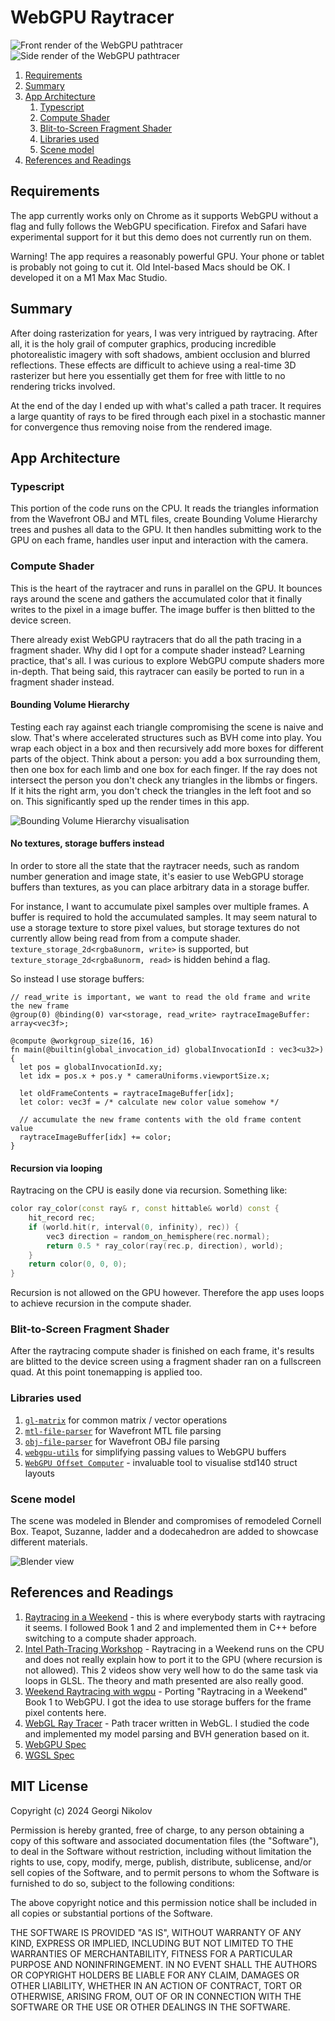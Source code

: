 # WebGPU Raytracer

![Front render of the WebGPU pathtracer](https://github.com/gnikoloff/webgpu-raytracer/blob/main/screenshot-0.png?raw=true)
![Side render of the WebGPU pathtracer](https://github.com/gnikoloff/webgpu-raytracer/blob/main/screenshot-1.png?raw=true)

1. [Requirements](#requirements)
2. [Summary](#summary)
3. [App Architecture](#app-architecture)
   1. [Typescript](#typescript)
   2. [Compute Shader](#compute-shader)
   3. [Blit-to-Screen Fragment Shader](#blit-to-screen-fragment-shader)
   4. [Libraries used](#libraries-used)
   5. [Scene model](#scene-model)
4. [References and Readings](#references-and-readings)

## Requirements

The app currently works only on Chrome as it supports WebGPU without a flag and fully follows the WebGPU specification. Firefox and Safari have experimental support for it but this demo does not currently run on them.

Warning! The app requires a reasonably powerful GPU. Your phone or tablet is probably not going to cut it. Old Intel-based Macs should be OK. I developed it on a M1 Max Mac Studio.

## Summary

After doing rasterization for years, I was very intrigued by raytracing. After all, it is the holy grail of computer graphics, producing incredible photorealistic imagery with soft shadows, ambient occlusion and blurred reflections. These effects are difficult to achieve using a real-time 3D rasterizer but here you essentially get them for free with little to no rendering tricks involved.

At the end of the day I ended up with what's called a path tracer. It requires a large quantity of rays to be fired through each pixel in a stochastic manner for convergence thus removing noise from the rendered image.

## App Architecture

### Typescript

This portion of the code runs on the CPU. It reads the triangles information from the Wavefront OBJ and MTL files, create Bounding Volume Hierarchy trees and pushes all data to the GPU. It then handles submitting work to the GPU on each frame, handles user input and interaction with the camera.

### Compute Shader

This is the heart of the raytracer and runs in parallel on the GPU. It bounces rays around the scene and gathers the accumulated color that it finally writes to the pixel in a image buffer. The image buffer is then blitted to the device screen.

There already exist WebGPU raytracers that do all the path tracing in a fragment shader. Why did I opt for a compute shader instead? Learning practice, that's all. I was curious to explore WebGPU compute shaders more in-depth. That being said, this raytracer can easily be ported to run in a fragment shader instead.

#### Bounding Volume Hierarchy

Testing each ray against each triangle compromising the scene is naive and slow. That's where accelerated structures such as BVH come into play. You wrap each object in a box and then recursively add more boxes for different parts of the object. Think about a person: you add a box surrounding them, then one box for each limb and one box for each finger. If the ray does not intersect the person you don't check any triangles in the libmbs or fingers. If it hits the right arm, you don't check the triangles in the left foot and so on. This significantly sped up the render times in this app.

![Bounding Volume Hierarchy visualisation](https://github.com/gnikoloff/webgpu-raytracer/blob/main/bvh.png?raw=true)

#### No textures, storage buffers instead

In order to store all the state that the raytracer needs, such as random number generation and image state, it's easier to use WebGPU storage buffers than textures, as you can place arbitrary data in a storage buffer.

For instance, I want to accumulate pixel samples over multiple frames. A buffer is required to hold the accumulated samples. It may seem natural to use a storage texture to store pixel values, but storage textures do not currently allow being read from from a compute shader. `texture_storage_2d<rgba8unorm, write>` is supported, but `texture_storage_2d<rgba8unorm, read>` is hidden behind a flag.

So instead I use storage buffers:

```wgsl
// read_write is important, we want to read the old frame and write the new frame
@group(0) @binding(0) var<storage, read_write> raytraceImageBuffer: array<vec3f>;

@compute @workgroup_size(16, 16)
fn main(@builtin(global_invocation_id) globalInvocationId : vec3<u32>) {
  let pos = globalInvocationId.xy;
  let idx = pos.x + pos.y * cameraUniforms.viewportSize.x;

  let oldFrameContents = raytraceImageBuffer[idx];
  let color: vec3f = /* calculate new color value somehow */

  // accumulate the new frame contents with the old frame content value
  raytraceImageBuffer[idx] += color;
}
```

#### Recursion via looping

Raytracing on the CPU is easily done via recursion. Something like:

```c++
color ray_color(const ray& r, const hittable& world) const {
    hit_record rec;
    if (world.hit(r, interval(0, infinity), rec)) {
        vec3 direction = random_on_hemisphere(rec.normal);
        return 0.5 * ray_color(ray(rec.p, direction), world);
    }
    return color(0, 0, 0);
}
```

Recursion is not allowed on the GPU however. Therefore the app uses loops to achieve recursion in the compute shader.

### Blit-to-Screen Fragment Shader

After the raytracing compute shader is finished on each frame, it's results are blitted to the device screen using a fragment shader ran on a fullscreen quad. At this point tonemapping is applied too.

### Libraries used

1. [`gl-matrix`](https://glmatrix.net/) for common matrix / vector operations
2. [`mtl-file-parser`](https://www.npmjs.com/package/mtl-file-parser) for Wavefront MTL file parsing
3. [`obj-file-parser`](https://www.npmjs.com/package/obj-file-parser) for Wavefront OBJ file parsing
4. [`webgpu-utils`](https://github.com/greggman/webgpu-utils) for simplifying passing values to WebGPU buffers
5. [`WebGPU Offset Computer`](https://webgpufundamentals.org/webgpu/lessons/resources/wgsl-offset-computer.html) - invaluable tool to visualise std140 struct layouts

### Scene model

The scene was modeled in Blender and compromises of remodeled Cornell Box. Teapot, Suzanne, ladder and a dodecahedron are added to showcase different materials.

![Blender view](https://github.com/gnikoloff/webgpu-raytracer/blob/main/blender-view.png?raw=true)

## References and Readings

1. [Raytracing in a Weekend](https://raytracing.github.io/books/RayTracingInOneWeekend.html) - this is where everybody starts with raytracing it seems. I followed Book 1 and 2 and implemented them in C++ before switching to a compute shader approach.
2. [Intel Path-Tracing Workshop](https://www.intel.com/content/www/us/en/developer/videos/path-tracing-workshop-part-1.html) - Raytracing in a Weekend runs on the CPU and does not really explain how to port it to the GPU (where recursion is not allowed). This 2 videos show very well how to do the same task via loops in GLSL. The theory and math presented are also really good.
3. [Weekend Raytracing with wgpu](https://nelari.us/post/weekend_raytracing_with_wgpu_1/) - Porting "Raytracing in a Weekend" Book 1 to WebGPU. I got the idea to use storage buffers for the frame pixel contents here.
4. [WebGL Ray Tracer](https://github.com/kamyy/webgl-ray-tracer) - Path tracer written in WebGL. I studied the code and implemented my model parsing and BVH generation based on it.
5. [WebGPU Spec](https://www.w3.org/TR/webgpu/)
6. [WGSL Spec](https://www.w3.org/TR/WGSL/)

## MIT License

Copyright (c) 2024 Georgi Nikolov

Permission is hereby granted, free of charge, to any person obtaining a copy
of this software and associated documentation files (the "Software"), to deal
in the Software without restriction, including without limitation the rights
to use, copy, modify, merge, publish, distribute, sublicense, and/or sell
copies of the Software, and to permit persons to whom the Software is
furnished to do so, subject to the following conditions:

The above copyright notice and this permission notice shall be included in all
copies or substantial portions of the Software.

THE SOFTWARE IS PROVIDED "AS IS", WITHOUT WARRANTY OF ANY KIND, EXPRESS OR
IMPLIED, INCLUDING BUT NOT LIMITED TO THE WARRANTIES OF MERCHANTABILITY,
FITNESS FOR A PARTICULAR PURPOSE AND NONINFRINGEMENT. IN NO EVENT SHALL THE
AUTHORS OR COPYRIGHT HOLDERS BE LIABLE FOR ANY CLAIM, DAMAGES OR OTHER
LIABILITY, WHETHER IN AN ACTION OF CONTRACT, TORT OR OTHERWISE, ARISING FROM,
OUT OF OR IN CONNECTION WITH THE SOFTWARE OR THE USE OR OTHER DEALINGS IN THE
SOFTWARE.
